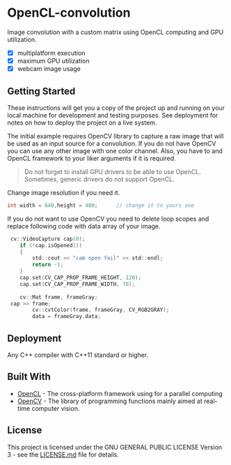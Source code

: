 # OpenCL-convolution

Image convolution with a custom matrix using OpenCL computing and GPU utilization.

- [x] multiplatform execution
- [x] maximum GPU utilization
- [x] webcam image usage

## Getting Started

These instructions will get you a copy of the project up and running on your local machine for development and testing purposes. See deployment for notes on how to deploy the project on a live system.

The initial example requires OpenCV library to capture a raw image that will be used as an input source for a convolution. If you do not have OpenCV you can use any other image with one color channel.
Also, you have to and OpenCL framework to your liker arguments if it is required. 
> Do not forget to install GPU drivers to be able to use OpenCL. Sometimes, generic drivers do not support OpenCL.

Change image resolution if you need it.

```c
int width = 640,height = 480;      // change it to yours one
```

If you do not want to use OpenCV you need to delete loop scopes and replace following code with data array of your image.
```c
 cv::VideoCapture cap(0);
    if (!cap.isOpened())
    {
        std::cout << "cam open fail" << std::endl;
        return -1;
    }
    cap.set(CV_CAP_PROP_FRAME_HEIGHT, 120);
    cap.set(CV_CAP_PROP_FRAME_WIDTH, 70);
    
    cv::Mat frame, frameGray;
 cap >> frame;
        cv::cvtColor(frame, frameGray, CV_RGB2GRAY);
        data = frameGray.data;
```

## Deployment

Any C++ compiler with C++11 standard or higher.

## Built With

* [OpenCL](https://www.khronos.org/opencl/) - The cross-platform framework using for a parallel computing
* [OpenCV](https://opencv.org/) -  The library of programming functions mainly aimed at real-time computer vision.

## License

This project is licensed under the GNU GENERAL PUBLIC LICENSE Version 3 - see the [LICENSE.md](LICENSE) file for details.